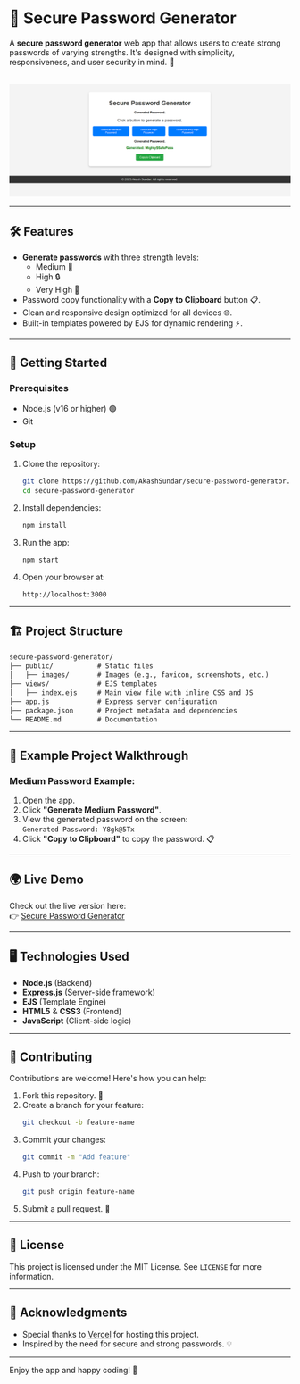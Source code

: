 

# 🔐 Secure Password Generator

A **secure password generator** web app that allows users to create strong passwords of varying strengths. It's designed with simplicity, responsiveness, and user security in mind. 🚀

\
![Secure Password Generator Screenshot](/public/images/webss.png)


---

## 🛠 Features

- **Generate passwords** with three strength levels:
  - Medium 🔑
  - High 🔒
  - Very High 🔐
- Password copy functionality with a **Copy to Clipboard** button 📋.
- Clean and responsive design optimized for all devices 🌐.
- Built-in templates powered by EJS for dynamic rendering ⚡.

---

## 🚀 Getting Started

### Prerequisites

- Node.js (v16 or higher) 🟢
- Git

### Setup

1. Clone the repository:
   ```bash
   git clone https://github.com/AkashSundar/secure-password-generator.git
   cd secure-password-generator
   ```
2. Install dependencies:
   ```bash
   npm install
   ```
3. Run the app:
   ```bash
   npm start
   ```
4. Open your browser at:
   ```
   http://localhost:3000
   ```

---

## 🏗️ Project Structure

```plaintext
secure-password-generator/
├── public/           # Static files
│   ├── images/       # Images (e.g., favicon, screenshots, etc.)
├── views/            # EJS templates
│   ├── index.ejs     # Main view file with inline CSS and JS
├── app.js            # Express server configuration
├── package.json      # Project metadata and dependencies
└── README.md         # Documentation

```

---

## 🌟 Example Project Walkthrough

### Medium Password Example:

1. Open the app.
2. Click **"Generate Medium Password"**.
3. View the generated password on the screen:\
   `Generated Password: Y8gk@5Tx`
4. Click **"Copy to Clipboard"** to copy the password. 📋

---

## 🌍 Live Demo

Check out the live version here:\
👉 [Secure Password Generator](https://secure-password-generator-8a36d0dh2-akash-sundars-projects.vercel.app)

---

## 🖥️ Technologies Used

- **Node.js** (Backend)
- **Express.js** (Server-side framework)
- **EJS** (Template Engine)
- **HTML5** & **CSS3** (Frontend)
- **JavaScript** (Client-side logic)

---

## 🤝 Contributing

Contributions are welcome! Here's how you can help:

1. Fork this repository. 🍴
2. Create a branch for your feature:
   ```bash
   git checkout -b feature-name
   ```
3. Commit your changes:
   ```bash
   git commit -m "Add feature"
   ```
4. Push to your branch:
   ```bash
   git push origin feature-name
   ```
5. Submit a pull request. 🎉

---

## 📜 License

This project is licensed under the MIT License. See `LICENSE` for more information.

---

## 🙏 Acknowledgments

- Special thanks to [Vercel](https://vercel.com) for hosting this project.
- Inspired by the need for secure and strong passwords. 💡

---

Enjoy the app and happy coding! 🎉

